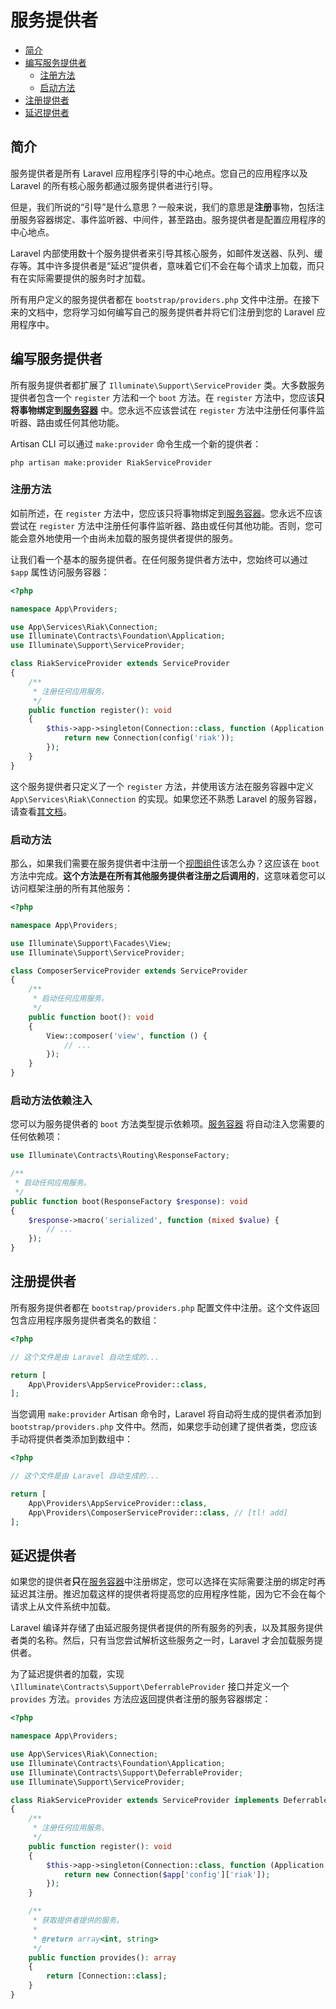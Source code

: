 # 服务提供者

- [简介](#introduction)
- [编写服务提供者](#writing-service-providers)
  - [注册方法](#the-register-method)
  - [启动方法](#the-boot-method)
- [注册提供者](#registering-providers)
- [延迟提供者](#deferred-providers)

## 简介

服务提供者是所有 Laravel 应用程序引导的中心地点。您自己的应用程序以及 Laravel 的所有核心服务都通过服务提供者进行引导。

但是，我们所说的“引导”是什么意思？一般来说，我们的意思是**注册**事物，包括注册服务容器绑定、事件监听器、中间件，甚至路由。服务提供者是配置应用程序的中心地点。

Laravel 内部使用数十个服务提供者来引导其核心服务，如邮件发送器、队列、缓存等。其中许多提供者是“延迟”提供者，意味着它们不会在每个请求上加载，而只有在实际需要提供的服务时才加载。

所有用户定义的服务提供者都在 `bootstrap/providers.php` 文件中注册。在接下来的文档中，您将学习如何编写自己的服务提供者并将它们注册到您的 Laravel 应用程序中。

## 编写服务提供者

所有服务提供者都扩展了 `Illuminate\Support\ServiceProvider` 类。大多数服务提供者包含一个 `register` 方法和一个 `boot` 方法。在 `register` 方法中，您应该**只将事物绑定到[服务容器](/docs/11/architecture-concepts/container)** 中。您永远不应该尝试在 `register` 方法中注册任何事件监听器、路由或任何其他功能。

Artisan CLI 可以通过 `make:provider` 命令生成一个新的提供者：

```shell
php artisan make:provider RiakServiceProvider
```

### 注册方法

如前所述，在 `register` 方法中，您应该只将事物绑定到[服务容器](/docs/11/architecture-concepts/container)。您永远不应该尝试在 `register` 方法中注册任何事件监听器、路由或任何其他功能。否则，您可能会意外地使用一个由尚未加载的服务提供者提供的服务。

让我们看一个基本的服务提供者。在任何服务提供者方法中，您始终可以通过 `$app` 属性访问服务容器：

```php
<?php

namespace App\Providers;

use App\Services\Riak\Connection;
use Illuminate\Contracts\Foundation\Application;
use Illuminate\Support\ServiceProvider;

class RiakServiceProvider extends ServiceProvider
{
    /**
     * 注册任何应用服务。
     */
    public function register(): void
    {
        $this->app->singleton(Connection::class, function (Application $app) {
            return new Connection(config('riak'));
        });
    }
}
```

这个服务提供者只定义了一个 `register` 方法，并使用该方法在服务容器中定义 `App\Services\Riak\Connection` 的实现。如果您还不熟悉 Laravel 的服务容器，请查看[其文档](/docs/11/architecture-concepts/container)。

### 启动方法

那么，如果我们需要在服务提供者中注册一个[视图组件](/docs/11/basics/views#view-composers)该怎么办？这应该在 `boot` 方法中完成。**这个方法是在所有其他服务提供者注册之后调用的**，这意味着您可以访问框架注册的所有其他服务：

```php
<?php

namespace App\Providers;

use Illuminate\Support\Facades\View;
use Illuminate\Support\ServiceProvider;

class ComposerServiceProvider extends ServiceProvider
{
    /**
     * 启动任何应用服务。
     */
    public function boot(): void
    {
        View::composer('view', function () {
            // ...
        });
    }
}
```

### 启动方法依赖注入

您可以为服务提供者的 `boot` 方法类型提示依赖项。[服务容器](/docs/11/architecture-concepts/container) 将自动注入您需要的任何依赖项：

```php
use Illuminate\Contracts\Routing\ResponseFactory;

/**
 * 启动任何应用服务。
 */
public function boot(ResponseFactory $response): void
{
    $response->macro('serialized', function (mixed $value) {
        // ...
    });
}
```

## 注册提供者

所有服务提供者都在 `bootstrap/providers.php` 配置文件中注册。这个文件返回包含应用程序服务提供者类名的数组：

```php
<?php

// 这个文件是由 Laravel 自动生成的...

return [
    App\Providers\AppServiceProvider::class,
];
```

当您调用 `make:provider` Artisan 命令时，Laravel 将自动将生成的提供者添加到 `bootstrap/providers.php` 文件中。然而，如果您手动创建了提供者类，您应该手动将提供者类添加到数组中：

```php
<?php

// 这个文件是由 Laravel 自动生成的...

return [
    App\Providers\AppServiceProvider::class,
    App\Providers\ComposerServiceProvider::class, // [tl! add]
];
```

## 延迟提供者

如果您的提供者**只**在[服务容器](/docs/11/architecture-concepts/container)中注册绑定，您可以选择在实际需要注册的绑定时再延迟其注册。推迟加载这样的提供者将提高您的应用程序性能，因为它不会在每个请求上从文件系统中加载。

Laravel 编译并存储了由延迟服务提供者提供的所有服务的列表，以及其服务提供者类的名称。然后，只有当您尝试解析这些服务之一时，Laravel 才会加载服务提供者。

为了延迟提供者的加载，实现 `\Illuminate\Contracts\Support\DeferrableProvider` 接口并定义一个 `provides` 方法。`provides` 方法应返回提供者注册的服务容器绑定：

```php
<?php

namespace App\Providers;

use App\Services\Riak\Connection;
use Illuminate\Contracts\Foundation\Application;
use Illuminate\Contracts\Support\DeferrableProvider;
use Illuminate\Support\ServiceProvider;

class RiakServiceProvider extends ServiceProvider implements DeferrableProvider
{
    /**
     * 注册任何应用服务。
     */
    public function register(): void
    {
        $this->app->singleton(Connection::class, function (Application $app) {
            return new Connection($app['config']['riak']);
        });
    }

    /**
     * 获取提供者提供的服务。
     *
     * @return array<int, string>
     */
    public function provides(): array
    {
        return [Connection::class];
    }
}
```
